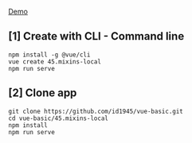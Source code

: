 [Demo](https://id1945.github.io/vue-basic/45.mixins-local/dist "Demo")

## [1] Create with CLI - Command line
```
npm install -g @vue/cli
vue create 45.mixins-local
npm run serve
```

## [2] Clone app
```
git clone https://github.com/id1945/vue-basic.git
cd vue-basic/45.mixins-local
npm install
npm run serve
```